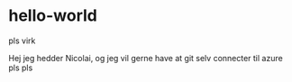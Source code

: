 # hello-world
pls virk

Hej jeg hedder Nicolai, og jeg vil gerne have at git selv connecter til azure pls pls
